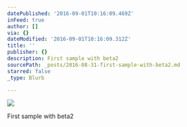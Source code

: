 ```yaml
---
datePublished: '2016-09-01T10:16:09.469Z'
inFeed: true
author: []
via: {}
dateModified: '2016-09-01T10:16:09.312Z'
title: ''
publisher: {}
description: First sample with beta2
sourcePath: _posts/2016-08-31-first-sample-with-beta2.md
starred: false
_type: Blurb

---
```

![](https://the-grid-user-content.s3-us-west-2.amazonaws.com/a8b30520-b147-45f3-9c9c-d996fa781a83.jpg)

First sample with beta2